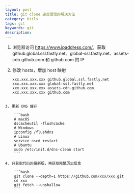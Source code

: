 ```yaml
---
layout: post
title: git clone 速度很慢的解决方法
category: Utils
tags: git
keywords: git
description:
---
```


1. 浏览器访问 <https://www.ipaddress.com/>，获取 github.global.ssl.fastly.net、global-ssl.fastly.net、assets-cdn.github.com 和 github.com 的 IP

2. 修改 hosts，增加 host 映射

    ```
    xxx.xxx.xxx.xxx github.global.ssl.fastly.net
    xxx.xxx.xxx.xxx global-ssl.fastly.net
    xxx.xxx.xxx.xxx assets-cdn.github.com
    xxx.xxx.xxx.xxx github.com
```

3. 更新 DNS 缓存

    ```bash
    # macOS
    dscacheutil -flushcache
    # Windows
    ipconfig /flushdns
    # Linux
    service nscd restart
    # Ubuntu
    sudo /etc/init.d/dns-clean start
    ```

4. 只获取代码的最新版，再获取完整历史信息

    ```bash
    git clone --depth=1 https://github.com/xxx/xxx.git
    cd xxx
    git fetch --unshallow
    ```